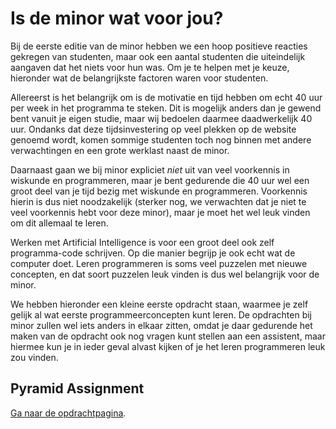 # Is de minor wat voor jou?

Bij de eerste editie van de minor hebben we een hoop positieve reacties
gekregen van studenten, maar ook een aantal studenten die uiteindelijk aangaven
dat het niets voor hun was. Om je te helpen met je keuze, hieronder wat de
belangrijkste factoren waren voor studenten.

Allereerst is het belangrijk om is de motivatie en tijd hebben om echt 40 uur
per week in het programma te steken. Dit is mogelijk anders dan je gewend bent
vanuit je eigen studie, maar wij bedoelen daarmee daadwerkelijk 40 uur. Ondanks
dat deze tijdsinvestering op veel plekken op de website genoemd wordt, komen
sommige studenten toch nog binnen met andere verwachtingen en een grote
werklast naast de minor.

Daarnaast gaan we bij minor expliciet *niet* uit van veel voorkennis in
wiskunde en programmeren, maar je bent gedurende die 40 uur wel een groot deel
van je tijd bezig met wiskunde en programmeren. Voorkennis hierin is dus niet
noodzakelijk (sterker nog, we verwachten dat je niet te veel voorkennis hebt
voor deze minor), maar je moet het wel leuk vinden om dit allemaal te leren.

Werken met Artificial Intelligence is voor een groot deel ook zelf
programma-code schrijven. Op die manier begrijp je ook echt wat de computer
doet. Leren programmeren is soms veel puzzelen met nieuwe concepten, en dat
soort puzzelen leuk vinden is dus wel belangrijk voor de minor.

We hebben hieronder een kleine eerste opdracht staan, waarmee je zelf gelijk al
wat eerste programmeerconcepten kunt leren. De opdrachten bij minor zullen wel
iets anders in elkaar zitten, omdat je daar gedurende het maken van de opdracht
ook nog vragen kunt stellen aan een assistent, maar hiermee kun je in ieder
geval alvast kijken of je het leren programmeren leuk zou vinden.

## Pyramid Assignment

[Ga naar de opdrachtpagina](pyramid.html).

